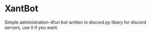 # XantBot

Simple administration-4fun bot written in discord.py libary for discord servers, use it if you want.
